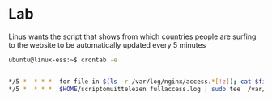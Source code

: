 # Lab <!-- {docsify-ignore} -->

Linus wants the script that shows from which countries people are surfing to the website to be automatically updated every 5 minutes

```bash
ubuntu@linux-ess:~$ crontab -e


*/5 *  * * *  for file in $(ls -r /var/log/nginx/access.*[!z]); cat $file >> $HOME/fullaccess.log; done
*/5 *  * * *  $HOME/scriptomuittelezen fullaccess.log | sudo tee  /var/www/html/monitor.html
```

